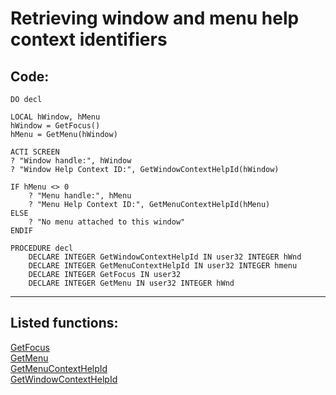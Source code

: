 
# Retrieving window and menu help context identifiers

## Code:
```foxpro  
DO decl

LOCAL hWindow, hMenu
hWindow = GetFocus()
hMenu = GetMenu(hWindow)

ACTI SCREEN
? "Window handle:", hWindow
? "Window Help Context ID:", GetWindowContextHelpId(hWindow)

IF hMenu <> 0
	? "Menu handle:", hMenu
	? "Menu Help Context ID:", GetMenuContextHelpId(hMenu)
ELSE
	? "No menu attached to this window"
ENDIF

PROCEDURE decl
	DECLARE INTEGER GetWindowContextHelpId IN user32 INTEGER hWnd
	DECLARE INTEGER GetMenuContextHelpId IN user32 INTEGER hmenu
	DECLARE INTEGER GetFocus IN user32
	DECLARE INTEGER GetMenu IN user32 INTEGER hWnd  
```  
***  


## Listed functions:
[GetFocus](../libraries/user32/GetFocus.md)  
[GetMenu](../libraries/user32/GetMenu.md)  
[GetMenuContextHelpId](../libraries/user32/GetMenuContextHelpId.md)  
[GetWindowContextHelpId](../libraries/user32/GetWindowContextHelpId.md)  
